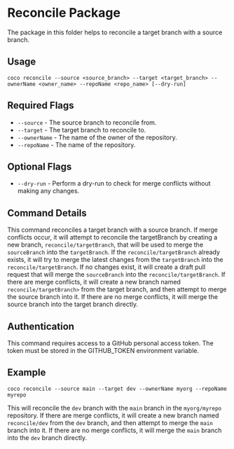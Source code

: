 # Reconcile Package

The package in this folder helps to reconcile a target branch with a source branch.

## Usage
```shell
coco reconcile --source <source_branch> --target <target_branch> --ownerName <owner_name> --repoName <repo_name> [--dry-run]
```

## Required Flags

- `--source` - The source branch to reconcile from.
- `--target` - The target branch to reconcile to.
- `--ownerName` - The name of the owner of the repository.
- `--repoName` - The name of the repository.

## Optional Flags
- `--dry-run` - Perform a dry-run to check for merge conflicts without making any changes.

## Command Details
This command reconciles a target branch with a source branch. If merge conflicts occur, it will attempt to reconcile the targetBranch by creating a new branch, `reconcile/targetBranch`, that will be used to merge the `sourceBranch` into the `targetBranch`. If the `reconcile/targetBranch` already exists, it will try to merge the latest changes from the `targetBranch` into the `reconcile/targetBranch`. If no changes exist, it will create a draft pull request that will merge the `sourceBranch` into the `reconcile/targetBranch`. If there are merge conflicts, it will create a new branch named `reconcile/targetBranch>` from the target branch, and then attempt to merge the source branch into it. If there are no merge conflicts, it will merge the source branch into the target branch directly.

## Authentication
This command requires access to a GitHub personal access token. The token must be stored in the GITHUB_TOKEN environment variable.

## Example
```shell
coco reconcile --source main --target dev --ownerName myorg --repoName myrepo
```
This will reconcile the `dev` branch with the `main` branch in the `myorg/myrepo` repository. If there are merge conflicts, it will create a new branch named `reconcile/dev` from the `dev` branch, and then attempt to merge the `main` branch into it. If there are no merge conflicts, it will merge the `main` branch into the `dev` branch directly.
